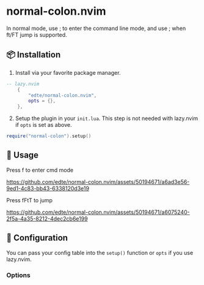 # normal-colon.nvim
In normal mode, use ; to enter the command line mode, and use ; when ft/FT jump is supported.


## 📦 Installation

1. Install via your favorite package manager.

```lua
-- lazy.nvim
	{
		"edte/normal-colon.nvim",
		opts = {},
	},
```

2. Setup the plugin in your `init.lua`. This step is not needed with lazy.nvim if `opts` is set as above.

```lua
require("normal-colon").setup()
```

## 🚀 Usage

Press f to enter cmd mode

https://github.com/edte/normal-colon.nvim/assets/50194671/a6ad3e56-9ed1-4c83-bb43-6338120d3e19

Press fFtT to jump


https://github.com/edte/normal-colon.nvim/assets/50194671/a6075240-2f5a-4a35-8212-4dec2cb6e199





## 🔧 Configuration

You can pass your config table into the `setup()` function or `opts` if you use lazy.nvim.

### Options

